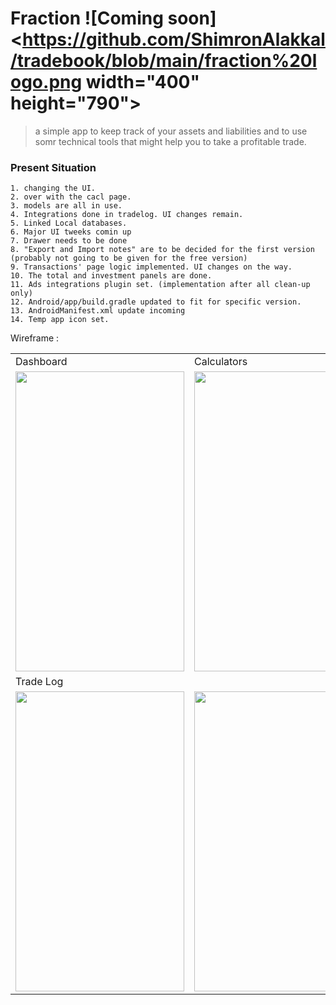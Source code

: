 # Fraction ![Coming soon]<https://github.com/ShimronAlakkal/tradebook/blob/main/fraction%20logo.png width="400" height="790">
> a simple app to keep track of your assets and liabilities and to use somr technical tools that might help you to take a profitable trade.

### Present Situation
```
1. changing the UI.
2. over with the cacl page.
3. models are all in use. 
4. Integrations done in tradelog. UI changes remain.
5. Linked Local databases.
6. Major UI tweeks comin up
7. Drawer needs to be done 
8. "Export and Import notes" are to be decided for the first version (probably not going to be given for the free version)
9. Transactions' page logic implemented. UI changes on the way.
10. The total and investment panels are done.
11. Ads integrations plugin set. (implementation after all clean-up only)
12. Android/app/build.gradle updated to fit for specific version.
13. AndroidManifest.xml update incoming
14. Temp app icon set.
```
Wireframe :
<table>
  <tr>
    <td>Dashboard</td>
     <td>Calculators</td>
     <td>Edit</td>
    
  </tr>
  <tr>
    <td><img src="https://github.com/ShimronAlakkal/tradebook/blob/main/sd1.png" width=270 height=480></td>
    <td><img src="https://github.com/ShimronAlakkal/tradebook/blob/main/s1.png" width=270 height=480></td>
    <td><img src="https://github.com/ShimronAlakkal/tradebook/blob/main/s2.png" width=270 height=480></td>
   
  </tr>
  <td>Trade Log</td>
  <tr>
     <td><img src="https://github.com/ShimronAlakkal/tradebook/blob/main/s3.png" width=270 height=480></td>
     <td><img src="https://github.com/ShimronAlakkal/tradebook/blob/main/s4.png" width=270 height=480></td>
    </tr>
 </table>

